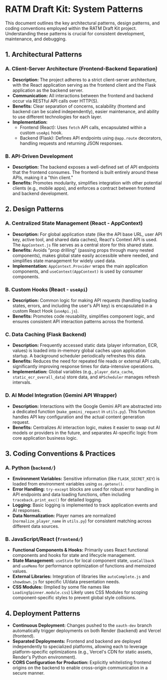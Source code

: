 # RATM Draft Kit: System Patterns

This document outlines the key architectural patterns, design patterns, and coding conventions employed within the RATM Draft Kit project. Understanding these patterns is crucial for consistent development, maintenance, and debugging.

## 1. Architectural Patterns

### A. Client-Server Architecture (Frontend-Backend Separation)
*   **Description:** The project adheres to a strict client-server architecture, with the React application serving as the frontend client and the Flask application as the backend server.
*   **Communication:** All interactions between the frontend and backend occur via RESTful API calls over HTTP(S).
*   **Benefits:** Clear separation of concerns, scalability (frontend and backend can be scaled independently), easier maintenance, and ability to use different technologies for each layer.
*   **Implementation:**
    *   Frontend (React): Uses `fetch` API calls, encapsulated within a custom `useApi` hook.
    *   Backend (Flask): Defines API endpoints using `@app.route` decorators, handling requests and returning JSON responses.

### B. API-Driven Development
*   **Description:** The backend exposes a well-defined set of API endpoints that the frontend consumes. The frontend is built entirely around these APIs, making it a "thin client."
*   **Benefits:** Promotes modularity, simplifies integration with other potential clients (e.g., mobile apps), and enforces a contract between frontend and backend development.

## 2. Design Patterns

### A. Centralized State Management (React - AppContext)
*   **Description:** For global application state (like the API base URL, user API key, active tool, and shared data caches), React's Context API is used. The `AppContext.js` file serves as a central store for this shared state.
*   **Benefits:** Avoids "prop drilling" (passing props through many nested components), makes global state easily accessible where needed, and simplifies state management for widely used data.
*   **Implementation:** `AppContext.Provider` wraps the main application components, and `useContext(AppContext)` is used by consumer components.

### B. Custom Hooks (React - `useApi`)
*   **Description:** Common logic for making API requests (handling loading states, errors, and including the user's API key) is encapsulated in a custom React Hook (`useApi.js`).
*   **Benefits:** Promotes code reusability, simplifies component logic, and ensures consistent API interaction patterns across the frontend.

### C. Data Caching (Flask Backend)
*   **Description:** Frequently accessed static data (player information, ECR, values) is loaded into in-memory global caches upon application startup. A background scheduler periodically refreshes this data.
*   **Benefits:** Reduces the need for repeated file reads or external API calls, significantly improving response times for data-intensive operations.
*   **Implementation:** Global variables (e.g., `player_data_cache`, `static_ecr_overall_data`) store data, and `APScheduler` manages refresh intervals.

### D. AI Model Integration (Gemini API Wrapper)
*   **Description:** Interactions with the Google Gemini API are abstracted into a dedicated function (`make_gemini_request` in `utils.py`). This function handles API key configuration and the actual content generation request.
*   **Benefits:** Centralizes AI interaction logic, makes it easier to swap out AI models or providers in the future, and separates AI-specific logic from core application business logic.

## 3. Coding Conventions & Practices

### A. Python (`backend/`)
*   **Environment Variables:** Sensitive information (like `FLASK_SECRET_KEY`) is loaded from environment variables using `os.getenv()`.
*   **Error Handling:** `try-except` blocks are used for robust error handling in API endpoints and data loading functions, often including `traceback.print_exc()` for detailed logging.
*   **Logging:** Basic logging is implemented to track application events and AI responses.
*   **Data Normalization:** Player names are normalized (`normalize_player_name` in `utils.py`) for consistent matching across different data sources.

### B. JavaScript/React (`frontend/`)
*   **Functional Components & Hooks:** Primarily uses React functional components and hooks for state and lifecycle management.
*   **State Management:** `useState` for local component state, `useCallback` and `useMemo` for performance optimization of functions and memoized values.
*   **External Libraries:** Integration of libraries like `autoComplete.js` and `showdown.js` for specific UI/data presentation needs.
*   **CSS Modules:** (Implied by some file names like `LoadingSpinner.module.css`) Likely uses CSS Modules for scoping component-specific styles to prevent global style collisions.

## 4. Deployment Patterns
*   **Continuous Deployment:** Changes pushed to the `oauth-dev` branch automatically trigger deployments on both Render (backend) and Vercel (frontend).
*   **Separated Deployments:** Frontend and backend are deployed independently to specialized platforms, allowing each to leverage platform-specific optimizations (e.g., Vercel's CDN for static assets, Render's Python environment).
*   **CORS Configuration for Production:** Explicitly whitelisting frontend origins on the backend to enable cross-origin communication in a secure manner.
